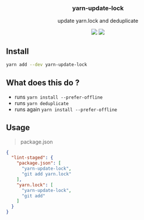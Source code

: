 <h3 align="center">
  yarn-update-lock
</h3>

<p align="center">
  update yarn.lock and deduplicate
</p>

<p align="center">
  <a href="https://npmjs.org/package/yarn-update-lock"><img src="https://img.shields.io/npm/v/yarn-update-lock.svg?style=flat-square"></a>
  <a href="https://david-dm.org/christophehurpeau/pob?path=packages/yarn-update-lock"><img src="https://david-dm.org/christophehurpeau/pob?path=packages/yarn-update-lock.svg?style=flat-square"></a>
</p>

## Install

```bash
yarn add --dev yarn-update-lock
```

## What does this do ?

- runs `yarn install --prefer-offline`
- runs `yarn deduplicate`
- runs again `yarn install --prefer-offline`

## Usage

> package.json
```json
{
  "lint-staged": {
    "package.json": [
      "yarn-update-lock",
      "git add yarn.lock"
    ],
    "yarn.lock": [
      "yarn-update-lock",
      "git add"
    ]
  }
}
```
